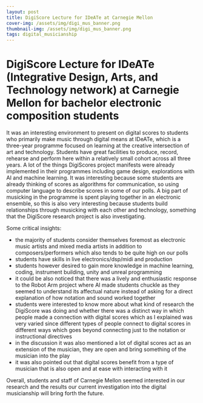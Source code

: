 ```yaml
---
layout: post
title: DigiScore Lecture for IDeATe at Carnegie Mellon
cover-img: /assets/img/digi_mus_banner.png
thumbnail-img: /assets/img/digi_mus_banner.png
tags: digital_musicianship
---
```


# **DigiScore Lecture for IDeATe (Integrative Design, Arts, and Technology network) at Carnegie Mellon for bachelor electronic composition students**

It was an interesting environment to present on digital scores to students who primarily make music through digital means at IDeATe, which is a three-year programme focused on learning at the creative intersection of art and technology. Students have great facilities to produce, record, rehearse and perform here within a relatively small cohort across all three years. A lot of the things DigiScores project manifests were already implemented in their programmes including game design, explorations with AI and machine learning. It was interesting because some students are already thinking of scores as algorithms for communication, so using computer language to describe scores in some of our polls. A big part of musicking in the programme is spent playing together in an electronic ensemble, so this is also very interesting because students build relationships through musicking with each other and technology, something that the DigiScore research project is also investigating.

Some critical insights:
- the majority of students consider themselves foremost as electronic music artists and mixed media artists in addition to composers/performers which also tends to be quite high on our polls
- students have skills in live electronics/dsp/midi and production
- students however desired to gain more knowledge in machine learning, coding, instrument building, unity and unreal programming
- it could be also noticed that there was a lively and enthusiastic response to the Robot Arm project where AI made students chuckle as they seemed to understand its affectual nature instead of asking for a direct explanation of how notation and sound worked together
- students were interested to know more about what kind of research the DigiScore was doing and whether there was a distinct way in which people made a connection with digital scores which as I explained was very varied since different types of people connect to digital scores in different ways which goes beyond connecting just to the notation or instructional directives
- in the discussion it was also mentioned a lot of digital scores act as an extension of the musician, they are open and bring something of the musician into the play
- it was also pointed out that digital scores benefit from a type of musician that is also open and at ease with interacting with it

Overall, students and staff of Carnegie Mellon seemed interested in our research and the results our current investigation into the digital musicianship will bring forth the future.



